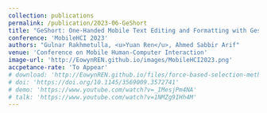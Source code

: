 ```yaml
---
collection: publications
permalink: /publication/2023-06-GeShort 
title: "GeShort: One-Handed Mobile Text Editing and Formatting with Gestural Shortcuts and a Floating Clipboard"
conference: 'MobileHCI 2023'
authors: "Gulnar Rakhmetulla, <u>Yuan Ren</u>, Ahmed Sabbir Arif"
venue: 'Conference on Mobile Human-Computer Interaction'
image-url: 'http://EowynREN.github.io/images/MobileHCI2023.png'
accpetance-rate: 'To Appear'
# download: 'http://EowynREN.github.io/files/force-based-selection-method.pdf'
# doi: 'https://doi.org/10.1145/3569009.3572741'
# demo: 'https://www.youtube.com/watch?v=_IMesjPm4NA'
# talk: 'https://www.youtube.com/watch?v=1NMZg9IHh4M'
---
```

